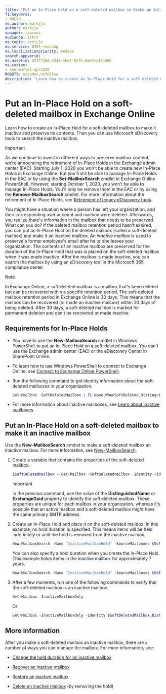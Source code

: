 ```yaml
---
title: "Put an In-Place Hold on a soft-deleted mailbox in Exchange Online"
f1.keywords:
- NOCSH
ms.author: markjjo
author: markjjo
manager: laurawi
audience: ITPro
ms.topic: article
ms.service: O365-seccomp
ms.localizationpriority: medium
search.appverid:
ms.assetid: 421f72bd-dd43-4be1-82f5-0ae9ac43bd00
ms.custom:
- seo-marvel-apr2020
ROBOTS: noindex,nofollow
description: "Learn how to create an In-Place Hold for a soft-deleted mailbox to make it inactive and preserve its contents."
---
```


# Put an In-Place Hold on a soft-deleted mailbox in Exchange Online

Learn how to create an In-Place Hold for a soft-deleted mailbox to make it inactive and preserve its contents. Then you can use Microsoft eDiscovery tools to search the inactive mailbox.

> [!IMPORTANT]
> As we continue to invest in different ways to preserve mailbox content, we're announcing the retirement of In-Place Holds in the Exchange admin center (EAC). Starting July 1, 2020 you won't be able to create new In-Place Holds in Exchange Online. But you'll still be able to manage In-Place Holds in the EAC or by using the **Set-MailboxSearch** cmdlet in Exchange Online PowerShell. However, starting October 1, 2020, you won't be able to manage In-Place Holds. You'll only be remove them in the EAC or by using the **Remove-MailboxSearch** cmdlet. For more information about the retirement of In-Place Holds, see [Retirement of legacy eDiscovery tools](legacy-ediscovery-retirement.md).

You might have a situation where a person has left your organization, and their corresponding user account and mailbox were deleted. Afterwards, you realize there's information in the mailbox that needs to be preserved. What can you do? If the deleted mailbox retention period hasn't expired, you can put an In-Place Hold on the deleted mailbox (called a soft-deleted mailbox) and make it an inactive mailbox. An  *inactive mailbox*  is used to preserve a former employee's email after he or she leaves your organization. The contents of an inactive mailbox are preserved for the duration of the In-Place Hold that was is placed on the soft-deleted mailbox when it was made inactive. After the mailbox is made inactive, you can search the mailbox by using an eDiscovery tool in the Microsoft 365 compliance center.

> [!NOTE]
> In Exchange Online, a soft-deleted mailbox is a mailbox that's been deleted but can be recovered within a specific retention period. The soft-deleted mailbox retention period in Exchange Online is 30 days. This means that the mailbox can be recovered (or made an inactive mailbox) within 30 days of being deleted. After 30 days, a soft-deleted mailbox is marked for permanent deletion and can't be recovered or made inactive.

## Requirements for In-Place Holds

- You have to use the **New-MailboxSearch** cmdlet in Windows PowerShell to put an In-Place Hold on a soft-deleted mailbox. You can't use the Exchange admin center (EAC) or the eDiscovery Center in SharePoint Online.

- To learn how to use Windows PowerShell to connect to Exchange Online, see [Connect to Exchange Online PowerShell](/powershell/exchange/connect-to-exchange-online-powershell).

- Run the following command to get identity information about the soft-deleted mailboxes in your organization.

  ```powershell
  Get-Mailbox -SoftDeletedMailbox | FL Name,WhenSoftDeleted,DistinguishedName,ExchangeGuid,PrimarySmtpAddress
  ```

- For more information about inactive mailboxes, see [Learn about inactive mailboxes](inactive-mailboxes-in-office-365.md).

## Put an In-Place Hold on a soft-deleted mailbox to make it an inactive mailbox

Use the **New-MailboxSearch** cmdlet to make a soft-deleted mailbox an inactive mailbox. For more information, see [New-MailboxSearch](/powershell/module/exchange/new-mailboxsearch).

1. Create a variable that contains the properties of the soft-deleted mailbox.

   ```powershell
   $SoftDeletedMailbox = Get-Mailbox -SoftDeletedMailbox -Identity <identity of soft-deleted mailbox>
   ```

    > [!IMPORTANT]
    > In the previous command, use the value of the **DistinguishedName** or **ExchangeGuid** property to identify the soft-deleted mailbox. These properties are unique for each mailbox in your organization, whereas it's possible that an active mailbox and a soft-deleted mailbox might have the same primary SMTP address.

2. Create an In-Place Hold and place it on the soft-deleted mailbox. In this example, no hold duration is specified. This means items will be held indefinitely or until the hold is removed from the inactive mailbox.

   ```powershell
   New-MailboxSearch -Name "InactiveMailboxHold" -SourceMailboxes $SoftDeletedMailbox.DistinguishedName -InPlaceHoldEnabled $true
    ```

   You can also specify a hold duration when you create the In-Place Hold. This example holds items in the inactive mailbox for approximately 7 years.

   ```powershell
   New-MailboxSearch -Name "InactiveMailboxHold" -SourceMailboxes $SoftDeletedMailbox.DistinguishedName -InPlaceHoldEnabled $true -ItemHoldPeriod 2777
   ```

3. After a few moments, run one of the following commands to verify that the soft-deleted mailbox is an inactive mailbox.

   ```powershell
   Get-Mailbox -InactiveMailboxOnly
   ```

    Or

   ```powershell
   Get-Mailbox -InactiveMailboxOnly -Identity $SoftDeletedMailbox.DistinguishedName  | FL IsInactiveMailbox
   ```

## More information

After you make a soft-deleted mailbox an inactive mailbox, there are a number of ways you can manage the mailbox. For more information, see:

- [Change the hold duration for an inactive mailbox](change-the-hold-duration-for-an-inactive-mailbox.md)

- [Recover an inactive mailbox](recover-an-inactive-mailbox.md)

- [Restore an inactive mailbox](restore-an-inactive-mailbox.md)

- [Delete an inactive mailbox](delete-an-inactive-mailbox.md) (by removing the hold)